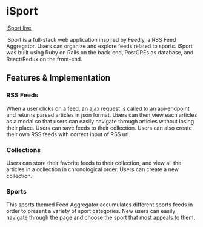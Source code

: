 # iSport

[iSport live][heroku]

[heroku]: https://feed-isport.herokuapp.com/

iSport is a full-stack web application inspired by Feedly, a RSS Feed Aggregator.
Users can organize and explore feeds related to sports. iSport was built
using Ruby on Rails on the back-end, PostGREs as database, and React/Redux
on the front-end.

## Features & Implementation

### RSS Feeds

When a user clicks on a feed, an ajax request is called to an api-endpoint and returns parsed articles in json format. Users can then view each articles as a modal so that users can easily navigate through articles without losing their place. Users can save feeds to their collection. Users can also create their own RSS feeds with correct input of RSS url.

### Collections

Users can store their favorite feeds to their collection, and view all the articles in a collection in chronological order. Users can create a new collection.

### Sports

This sports themed Feed Aggregator accumulates different sports feeds in order to present a variety of sport categories. New users can easily navigate through the page and choose the sport that most appeals to them.
